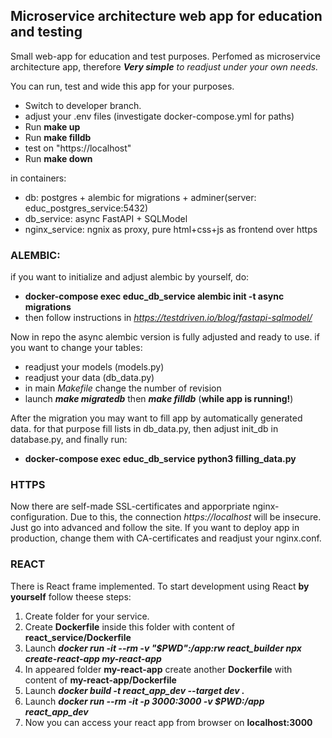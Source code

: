 ## Microservice architecture web app for education and testing

Small web-app for education and test purposes. 
Perfomed as microservice architecture app, therefore ***Very simple** to readjust under your own needs.*

You can run, test and wide this app for your purposes.

- Switch to developer branch.
- adjust your .env files (investigate docker-compose.yml for paths)
- Run **make up**
- Run **make filldb**
- test on "https://localhost"
- Run **make down**

in containers:
- db: postgres + alembic for migrations + adminer(server: educ_postgres_service:5432)
- db_service: async FastAPI + SQLModel
- nginx_service: ngnix as proxy, pure html+css+js as frontend over https


### ALEMBIC:

if you want to initialize and adjust alembic by yourself, do:
- **docker-compose exec educ_db_service alembic init -t async migrations**
- then follow instructions in *https://testdriven.io/blog/fastapi-sqlmodel/*

Now in repo the async alembic version is fully adjusted and ready to use.
if you want to change your tables:
- readjust your models (models.py)
- readjust your data (db_data.py)
- in main *Makefile* change the number of revision
- launch ***make migratedb*** then ***make filldb*** (**while app is running!**)


After the migration you may want to fill app by automatically generated data. 
for that purpose fill lists in db_data.py, then adjust init_db in database.py, and finally run:
- **docker-compose exec educ_db_service python3 filling_data.py**

### HTTPS
Now there are self-made SSL-certificates and apporpriate nginx-configuration. Due to this, the connection *https://localhost* will be insecure. Just go into advanced and follow the site.
If you want to deploy app in production, change them with CA-certificates and readjust your nginx.conf.


### REACT
There is React frame implemented.
To start development using React **by yourself** follow theese steps:
1) Create folder for your service.
2) Create **Dockerfile** inside this folder with content of **react_service/Dockerfile**
3) Launch ***docker run -it --rm -v "$PWD":/app:rw react_builder npx create-react-app my-react-app***
4) In appeared folder **my-react-app** create another **Dockerfile** with content of **my-react-app/Dockerfile**
5) Launch ***docker build -t react_app_dev --target dev .***
5) Launch ***docker run --rm -it -p 3000:3000 -v $PWD:/app react_app_dev***
6) Now you can access your react app from browser on **localhost:3000**
